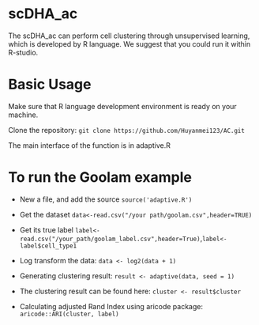 # scDHA_ac
The scDHA_ac can perform cell clustering through unsupervised learning, which is developed by R language. We suggest that you could run it within R-studio.


# Basic Usage
Make sure that R language development environment is ready on your machine.

Clone the repository: `git clone https://github.com/Huyanmei123/AC.git`

The main interface of the function is in adaptive.R

# To run the Goolam example
- New a file, and add the source  `source('adaptive.R')`

- Get the dataset `data<-read.csv("/your path/goolam.csv",header=TRUE)`

- Get its true label  `label<-read.csv("/your_path/goolam_label.csv",header=True)`,`label<-label$cell_type1`

- Log transform the data: `data <- log2(data + 1)`

- Generating clustering result: `result <- adaptive(data, seed = 1)`

- The clustering result can be found here: `cluster <- result$cluster`

- Calculating adjusted Rand Index using aricode package: `aricode::ARI(cluster, label)`

  

